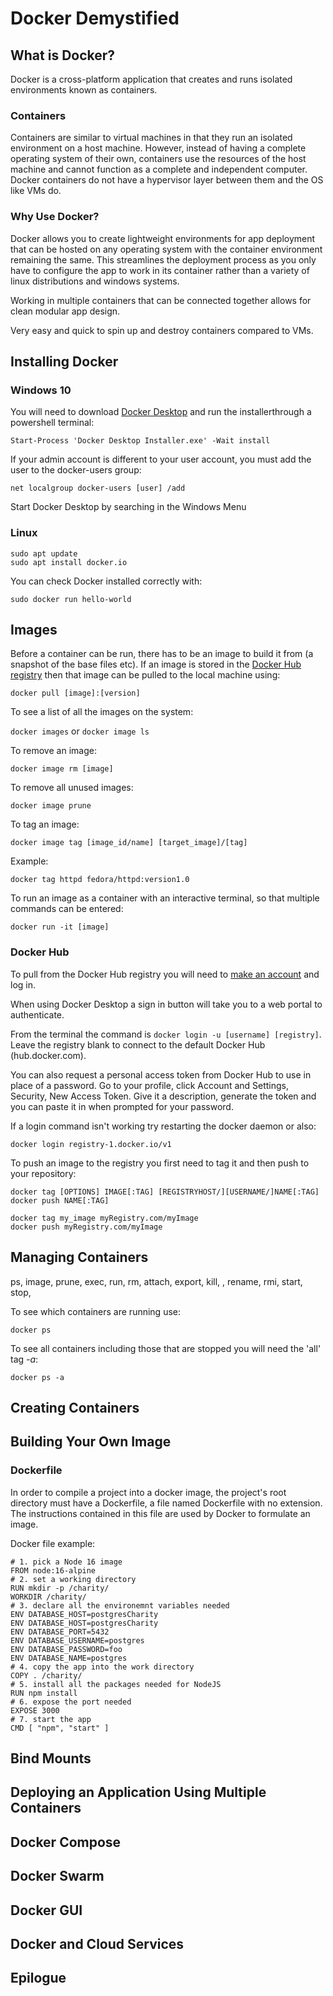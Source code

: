 # Docker Demystified

## What is Docker?

Docker is a cross-platform application that creates and runs isolated environments known as containers.

### Containers

Containers are similar to virtual machines in that they run an isolated environment on a host machine. However, instead of having a complete operating system of their own, containers use the resources of the host machine and cannot function as a complete and independent computer. Docker containers do not have a hypervisor layer between them and the OS like VMs do.

### Why Use Docker?

Docker allows you to create lightweight environments for app deployment that can be hosted on any operating system with the container environment remaining the same. This streamlines the deployment process as you only have to configure the app to work in its container rather than a variety of linux distributions and windows systems.

Working in multiple containers that can be connected together allows for clean modular app design.

Very easy and quick to spin up and destroy containers compared to VMs.

## Installing Docker

### Windows 10

You will need to download [Docker Desktop](https://www.docker.com/products/docker-desktop/) and run the installerthrough a powershell terminal:

`Start-Process 'Docker Desktop Installer.exe' -Wait install`

If your admin account is different to your user account, you must add the user to the docker-users group:

`net localgroup docker-users [user] /add`

Start Docker Desktop by searching in the Windows Menu

### Linux

```
sudo apt update
sudo apt install docker.io
```

You can check Docker installed correctly with:

`sudo docker run hello-world`

## Images

Before a container can be run, there has to be an image to build it from (a snapshot of the base files etc). If an image is stored in the [Docker Hub registry](https://hub.docker.com/) then that image can be pulled to the local machine using:

`docker pull [image]:[version]`

To see a list of all the images on the system:

`docker images` or `docker image ls`

To remove an image:

`docker image rm [image]`

To remove all unused images:

`docker image prune`

To tag an image:

`docker image tag [image_id/name] [target_image]/[tag]`

Example:

`docker tag httpd fedora/httpd:version1.0`

To run an image as a container with an interactive terminal, so that multiple commands can be entered:

`docker run -it [image]`

### Docker Hub

To pull from the Docker Hub registry you will need to [make an account](https://hub.docker.com/signup) and log in.

When using Docker Desktop a sign in button will take you to a web portal to authenticate.

From the terminal the command is `docker login -u [username] [registry]`. Leave the registry blank to connect to the default Docker Hub (hub.docker.com). 

You can also request a personal access token from Docker Hub to use in place of a password. Go to your profile, click Account and Settings, Security, New Access Token. Give it a description, generate the token and you can paste it in when prompted for your password.

If a login command isn't working try restarting the docker daemon or also:

`docker login registry-1.docker.io/v1`

To push an image to the registry you first need to tag it and then push to your repository:

```
docker tag [OPTIONS] IMAGE[:TAG] [REGISTRYHOST/][USERNAME/]NAME[:TAG]
docker push NAME[:TAG]

docker tag my_image myRegistry.com/myImage
docker push myRegistry.com/myImage
```

## Managing Containers
ps, image, prune, exec, run, rm, attach, export, kill, , rename, rmi, start, stop, 

To see which containers are running use:

`docker ps`

To see all containers including those that are stopped you will need the 'all' tag *-a*:

`docker ps -a`

## Creating Containers



## Building Your Own Image

### Dockerfile

In order to compile a project into a docker image, the project's root directory must have a Dockerfile, a file named Dockerfile with no extension. The instructions contained in this file are used by Docker to formulate an image.

Docker file example:
```
# 1. pick a Node 16 image
FROM node:16-alpine
# 2. set a working directory
RUN mkdir -p /charity/
WORKDIR /charity/
# 3. declare all the environemnt variables needed
ENV DATABASE_HOST=postgresCharity
ENV DATABASE_HOST=postgresCharity
ENV DATABASE_PORT=5432
ENV DATABASE_USERNAME=postgres
ENV DATABASE_PASSWORD=foo
ENV DATABASE_NAME=postgres
# 4. copy the app into the work directory
COPY . /charity/
# 5. install all the packages needed for NodeJS
RUN npm install
# 6. expose the port needed
EXPOSE 3000
# 7. start the app
CMD [ "npm", "start" ]
```

## Bind Mounts

## Deploying an Application Using Multiple Containers

## Docker Compose

## Docker Swarm

## Docker GUI

## Docker and Cloud Services

## Epilogue